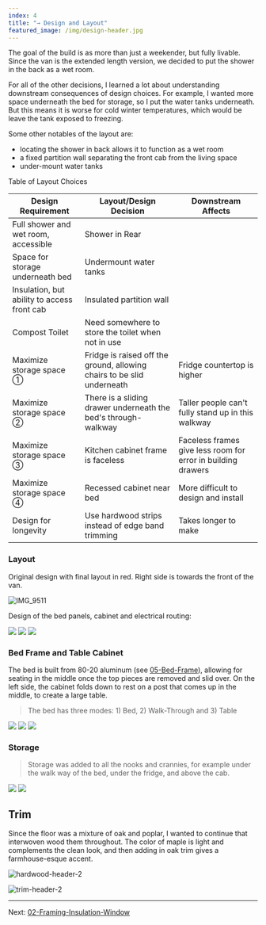 ```yaml
---
index: 4
title: "→ Design and Layout"
featured_image: /img/design-header.jpg
---
```


The goal of the build is as more than just a weekender, but fully livable. Since the van is the extended length version, we decided to put the shower in the back as a wet room. 

For all of the other decisions, I learned a lot about understanding downstream consequences of design choices. For example, I wanted more space underneath the bed for storage, so I put the water tanks underneath. But this means it is worse for cold winter temperatures, which would be leave the tank exposed to freezing.

Some other notables of the layout are:
- locating the shower in back allows it to function as a wet room
- a fixed partition wall separating the front cab from the living space
- under-mount water tanks

Table of Layout Choices

| Design Requirement                          | Layout/Design Decision                                                 | Downstream Affects                                           |
| ------------------------------------------- | ---------------------------------------------------------------------- | ------------------------------------------------------------ |
| Full shower and wet room, accessible        | Shower in Rear                                                         |                                                              |
| Space for storage underneath bed            | Undermount water tanks                                                 |                                                              |
| Insulation, but ability to access front cab | Insulated partition wall                                               |                                                              |
| Compost Toilet                              | Need somewhere to store the toilet when not in use                     |                                                              |
| Maximize storage space ①                    | Fridge is raised off the ground, allowing chairs to be slid underneath | Fridge countertop is higher                                  |
| Maximize storage space ②                    | There is a sliding drawer underneath the bed's through-walkway         | Taller people can't fully stand up in this walkway           |
| Maximize storage space ③                    | Kitchen cabinet frame is faceless                                      | Faceless frames give less room for error in building drawers |
| Maximize storage space ④                    | Recessed cabinet near bed                                              | More difficult to design and install                         |
| Design for longevity                        | Use hardwood strips instead of edge band trimming                      | Takes longer to make                                         |

### Layout

Original design with final layout in red. Right side is towards the front of the van.

![IMG_9511](img/IMG_9511.jpg)

Design of the bed panels, cabinet and electrical routing:

<div class="gallery" data-columns="3">
	<img src="/img/bed-frame-design.jpeg">
	<img src="/img/design-header.jpg">
	<img src="/img/sketch_elec_layout.jpg">
</div>

### Bed Frame and Table Cabinet

The bed is built from 80-20 aluminum (see [05-Bed-Frame](05-Bed-Frame.md)), allowing for seating in the middle once the top pieces are removed and slid over. On the left side, the cabinet folds down to rest on a post that comes up in the middle, to create a large table. 

> The bed has three modes: 1) Bed, 2) Walk-Through and 3) Table

<div class="gallery" data-columns="3">
	<img src="/img/01-header.jpg">
	<img src="/img/bed-frame-5.jpg">
	<img src="/img/10-header.jpg">
</div>

### Storage

> Storage was added to all the nooks and crannies, for example under the walk way of the bed, under the fridge, and above the cab.

<div class="gallery" data-columns="2">
	<img src="/img/IMG_4674%201.jpg">
	<img src="/img/fridge.jpeg">
</div>


## Trim

Since the floor was a mixture of oak and poplar, I wanted to continue that interwoven wood them throughout. The color of maple is light and complements the clean look, and then adding in oak trim gives a farmhouse-esque accent. 

![hardwood-header-2](img/hardwood-header-2.jpg)

![trim-header-2](img/trim-header-2.jpg)

---

Next:  [02-Framing-Insulation-Window](02-Framing-Insulation-Window.md)